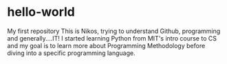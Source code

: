 # hello-world
My first repository
This is Nikos, trying to understand Github, programming and generally....IT! I started learning Python from MIT's intro course to CS and my goal is to learn more about Programming Methodology before diving into a specific programming language.
